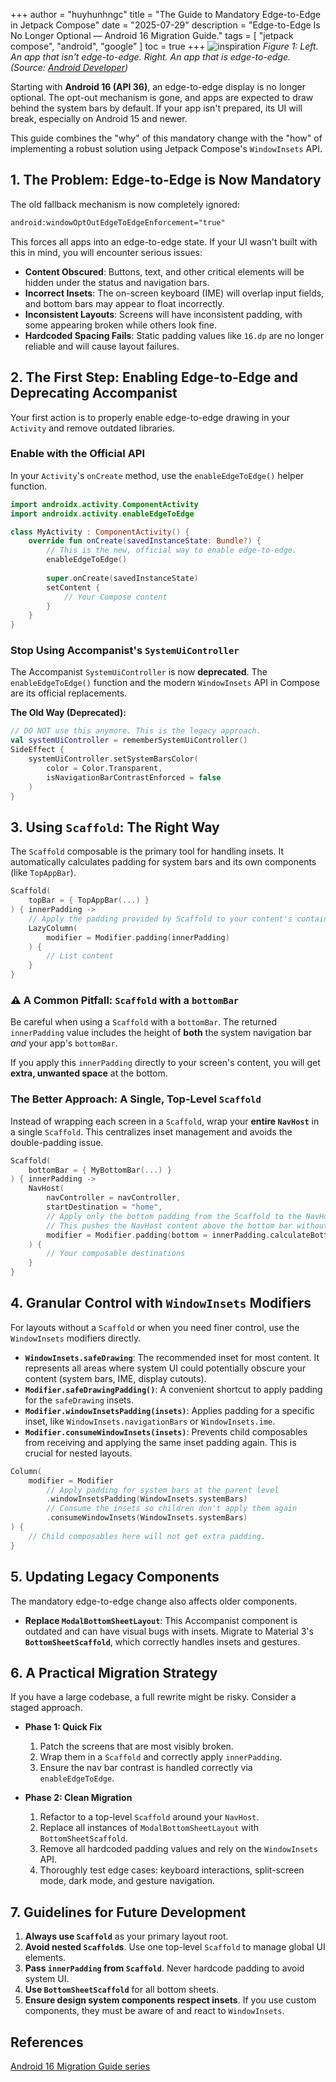 +++
author = "huyhunhngc"
title = "The Guide to Mandatory Edge-to-Edge in Jetpack Compose"
date = "2025-07-29"
description = "Edge-to-Edge Is No Longer Optional — Android 16 Migration Guide."
tags = [
    "jetpack compose", "android", "google"
]
toc = true
+++
![inspiration](https://developer.android.com/static/images/design/ui/mobile/e2e-app-contrast.gif "AThe Complete Guide to Mandatory Edge-to-Edge and Window Insets in Jetpack Compose")
*Figure 1: Left. An app that isn't edge-to-edge. Right. An app that is edge-to-edge. (Source: [Android Developer](https://developer.android.com/design/ui/mobile/guides/layout-and-content/edge-to-edge))*


Starting with **Android 16 (API 36)**, an edge-to-edge display is no longer optional. The opt-out mechanism is gone, and apps are expected to draw behind the system bars by default. If your app isn't prepared, its UI will break, especially on Android 15 and newer.

This guide combines the "why" of this mandatory change with the "how" of implementing a robust solution using Jetpack Compose's `WindowInsets` API.

## 1\. The Problem: Edge-to-Edge is Now Mandatory

The old fallback mechanism is now completely ignored:
```xml
android:windowOptOutEdgeToEdgeEnforcement="true"
```

This forces all apps into an edge-to-edge state. If your UI wasn't built with this in mind, you will encounter serious issues:

  * **Content Obscured**: Buttons, text, and other critical elements will be hidden under the status and navigation bars.
  * **Incorrect Insets**: The on-screen keyboard (IME) will overlap input fields, and bottom bars may appear to float incorrectly.
  * **Inconsistent Layouts**: Screens will have inconsistent padding, with some appearing broken while others look fine.
  * **Hardcoded Spacing Fails**: Static padding values like `16.dp` are no longer reliable and will cause layout failures.

## 2\. The First Step: Enabling Edge-to-Edge and Deprecating Accompanist

Your first action is to properly enable edge-to-edge drawing in your `Activity` and remove outdated libraries.

### Enable with the Official API

In your `Activity`'s `onCreate` method, use the `enableEdgeToEdge()` helper function.

```kotlin
import androidx.activity.ComponentActivity
import androidx.activity.enableEdgeToEdge

class MyActivity : ComponentActivity() {
    override fun onCreate(savedInstanceState: Bundle?) {
        // This is the new, official way to enable edge-to-edge.
        enableEdgeToEdge() 
        
        super.onCreate(savedInstanceState)
        setContent {
            // Your Compose content
        }
    }
}
```

### Stop Using Accompanist's `SystemUiController`

The Accompanist `SystemUiController` is now **deprecated**. The `enableEdgeToEdge()` function and the modern `WindowInsets` API in Compose are its official replacements.

**The Old Way (Deprecated):**

```kotlin
// DO NOT use this anymore. This is the legacy approach.
val systemUiController = rememberSystemUiController()
SideEffect {
    systemUiController.setSystemBarsColor(
        color = Color.Transparent,
        isNavigationBarContrastEnforced = false
    )
}
```

## 3\. Using `Scaffold`: The Right Way

The `Scaffold` composable is the primary tool for handling insets. It automatically calculates padding for system bars and its own components (like `TopAppBar`).

```kotlin
Scaffold(
    topBar = { TopAppBar(...) }
) { innerPadding ->
    // Apply the padding provided by Scaffold to your content's container.
    LazyColumn(
        modifier = Modifier.padding(innerPadding)
    ) {
        // List content
    }
}
```

### ⚠️ A Common Pitfall: `Scaffold` with a `bottomBar`

Be careful when using a `Scaffold` with a `bottomBar`. The returned `innerPadding` value includes the height of **both** the system navigation bar *and* your app's `bottomBar`.

If you apply this `innerPadding` directly to your screen's content, you will get **extra, unwanted space** at the bottom.

### The Better Approach: A Single, Top-Level `Scaffold`

Instead of wrapping each screen in a `Scaffold`, wrap your **entire `NavHost`** in a single `Scaffold`. This centralizes inset management and avoids the double-padding issue.

```kotlin
Scaffold(
    bottomBar = { MyBottomBar(...) }
) { innerPadding ->
    NavHost(
        navController = navController,
        startDestination = "home",
        // Apply only the bottom padding from the Scaffold to the NavHost.
        // This pushes the NavHost content above the bottom bar without adding extra space.
        modifier = Modifier.padding(bottom = innerPadding.calculateBottomPadding())
    ) {
        // Your composable destinations
    }
}
```

## 4\. Granular Control with `WindowInsets` Modifiers

For layouts without a `Scaffold` or when you need finer control, use the `WindowInsets` modifiers directly.

  * **`WindowInsets.safeDrawing`**: The recommended inset for most content. It represents all areas where system UI could potentially obscure your content (system bars, IME, display cutouts).
  * **`Modifier.safeDrawingPadding()`**: A convenient shortcut to apply padding for the `safeDrawing` insets.
  * **`Modifier.windowInsetsPadding(insets)`**: Applies padding for a specific inset, like `WindowInsets.navigationBars` or `WindowInsets.ime`.
  * **`Modifier.consumeWindowInsets(insets)`**: Prevents child composables from receiving and applying the same inset padding again. This is crucial for nested layouts.

<!-- end list -->

```kotlin
Column(
    modifier = Modifier
        // Apply padding for system bars at the parent level
        .windowInsetsPadding(WindowInsets.systemBars)
        // Consume the insets so children don't apply them again
        .consumeWindowInsets(WindowInsets.systemBars)
) {
    // Child composables here will not get extra padding.
}
```

## 5\. Updating Legacy Components

The mandatory edge-to-edge change also affects older components.

  * **Replace `ModalBottomSheetLayout`**: This Accompanist component is outdated and can have visual bugs with insets. Migrate to Material 3's **`BottomSheetScaffold`**, which correctly handles insets and gestures.

## 6\. A Practical Migration Strategy

If you have a large codebase, a full rewrite might be risky. Consider a staged approach.

  * **Phase 1: Quick Fix**

    1.  Patch the screens that are most visibly broken.
    2.  Wrap them in a `Scaffold` and correctly apply `innerPadding`.
    3.  Ensure the nav bar contrast is handled correctly via `enableEdgeToEdge`.

  * **Phase 2: Clean Migration**

    1.  Refactor to a top-level `Scaffold` around your `NavHost`.
    2.  Replace all instances of `ModalBottomSheetLayout` with `BottomSheetScaffold`.
    3.  Remove all hardcoded padding values and rely on the `WindowInsets` API.
    4.  Thoroughly test edge cases: keyboard interactions, split-screen mode, dark mode, and gesture navigation.

## 7\. Guidelines for Future Development

1.  **Always use `Scaffold`** as your primary layout root.
2.  **Avoid nested `Scaffold`s**. Use one top-level `Scaffold` to manage global UI elements.
3.  **Pass `innerPadding` from `Scaffold`**. Never hardcode padding to avoid system UI.
4.  **Use `BottomSheetScaffold`** for all bottom sheets.
5.  **Ensure design system components respect insets**. If you use custom components, they must be aware of and react to `WindowInsets`.

## References
[Android 16 Migration Guide series](https://medium.com/@qamar_safadi/edge-to-edge-is-no-longer-optional-android-16-migration-guide-66f82db639c0)